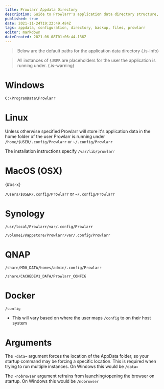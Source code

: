 ```yaml
---
title: Prowlarr Appdata Directory
description: Guide to Prowlarr's application data directory structure, configuration files, and backup recommendations
published: true
date: 2021-11-24T19:22:49.484Z
tags: appdata, configuration, directory, backup, files, prowlarr
editor: markdown
dateCreated: 2021-06-08T01:06:44.136Z
---
```


> Below are the default paths for the application data directory {.is-info}

> All instances of `$USER` are placeholders for the user the application is running under. {.is-warning}

# Windows

`C:\ProgramData\Prowlarr`

# Linux

Unless otherwise specified Prowlarr will store it's application data in the home folder of the user Prowlarr is running under `/home/$USER/.config/Prowlarr` or `~/.config/Prowlarr`

The installation instructions specify `/var/lib/prowlarr`

# MacOS (OSX)

{#os-x}

`/Users/$USER/.config/Prowlarr` or `~/.config/Prowlarr`

# Synology

`/usr/local/Prowlarr/var/.config/Prowlarr`

`/volume1/@appstore/Prowlarr/var/.config/Prowlarr`

# QNAP

`/share/MD0_DATA/homes/admin/.config/Prowlarr`

`/share/CACHEDEV1_DATA/Prowlarr_CONFIG`

# Docker

`/config`

- This will vary based on where the user maps `/config` to on their host system

# Arguments

The `-data=` argument forces the location of the AppData folder, so your startup command may be forcing a specific location. This is required when trying to run multiple instances. On Windows this would be `/data=`

The `-nobrowser` argument refrains from launching/opening the browser on startup. On Windows this would be `/nobrowser`
